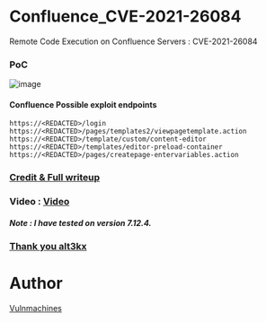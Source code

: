 # Confluence_CVE-2021-26084
Remote Code Execution on Confluence Servers : CVE-2021-26084

### PoC

![image](https://user-images.githubusercontent.com/79006904/131671801-7cdd2536-f5e7-4cf9-9106-0d34947265fe.png)


#### Confluence Possible exploit endpoints
``` https://<REDACTED>/users/user-dark-features
https://<REDACTED>/login
https://<REDACTED>/pages/templates2/viewpagetemplate.action
https://<REDACTED>/template/custom/content-editor
https://<REDACTED>/templates/editor-preload-container
https://<REDACTED>/pages/createpage-entervariables.action 
```
### [Credit & Full writeup](https://github.com/httpvoid/writeups/blob/main/Confluence-RCE.md)

### Video : [Video](https://youtu.be/RXLdWwAMjz8)

##### Note : I have tested on version 7.12.4.

### [Thank you alt3kx](https://github.com/alt3kx/CVE-2021-26084_PoC)

# Author
[Vulnmachines](https://www.twitter.com/vulnmachines)

